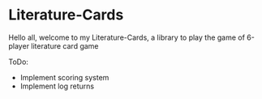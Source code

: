 # Literature-Cards

Hello all, welcome to my Literature-Cards, a library to play the game of 6-player literature card game

ToDo:
- Implement scoring system
- Implement log returns